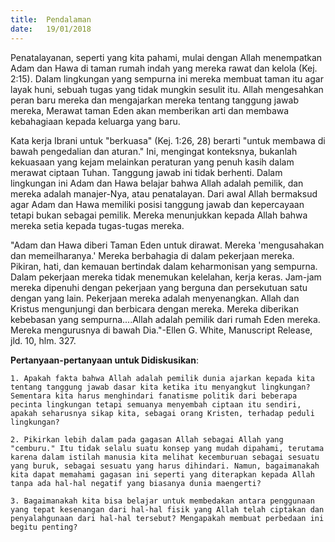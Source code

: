 ```yaml
---
title:  Pendalaman
date:   19/01/2018
---
```


Penatalayanan, seperti yang kita pahami, mulai dengan Allah menempatkan Adam dan Hawa di taman rumah indah yang mereka rawat dan kelola (Kej. 2:15). Dalam lingkungan yang sempurna ini mereka membuat taman itu agar layak huni, sebuah tugas yang tidak mungkin sesulit itu. Allah mengesahkan peran baru mereka dan mengajarkan mereka tentang tanggung jawab mereka, Merawat taman Eden akan memberikan arti dan membawa kebahagiaan kepada keluarga yang baru.

Kata kerja Ibrani untuk "berkuasa" (Kej. 1:26, 28) berarti "untuk membawa di bawah pengedalian dan aturan." Ini, mengingat konteksnya, bukanlah kekuasaan yang kejam melainkan peraturan yang penuh kasih dalam merawat ciptaan Tuhan. Tanggung jawab ini tidak berhenti. Dalam lingkungan ini Adam dan Hawa belajar bahwa Allah adalah pemilik, dan mereka adalah manajer-Nya, atau penatalayan. Dari awal Allah bermaksud agar Adam dan Hawa memiliki posisi tanggung jawab dan kepercayaan tetapi bukan sebagai pemilik. Mereka menunjukkan kepada Allah bahwa mereka setia kepada tugas-tugas mereka.

"Adam dan Hawa diberi Taman Eden untuk dirawat. Mereka 'mengusahakan dan memeilharanya.' Mereka berbahagia di dalam pekerjaan mereka. Pikiran, hati, dan kemauan bertindak dalam keharmonisan yang sempurna. Dalam pekerjaan mereka tidak menemukan kelelahan, kerja keras. Jam-jam mereka dipenuhi dengan pekerjaan yang berguna dan persekutuan satu dengan yang lain. Pekerjaan mereka adalah menyenangkan. Allah dan Kristus mengunjungi dan berbicara dengan mereka. Mereka diberikan kebebasan yang sempurna....Allah adalah pemilik dari rumah Eden mereka. Mereka mengurusnya di bawah Dia."-Ellen G. White, Manuscript Release, jld. 10, hlm. 327.

**Pertanyaan-pertanyaan untuk Didiskusikan**:

`1. Apakah fakta bahwa Allah adalah pemilik dunia ajarkan kepada kita tentang tanggung jawab dasar kita ketika itu menyangkut lingkungan? Sementara kita harus menghindari fanatisme politik dari beberapa pecinta lingkungan tetapi semuanya menyembah ciptaan itu sendiri, apakah seharusnya sikap kita, sebagai orang Kristen, terhadap peduli lingkungan?`

`2. Pikirkan lebih dalam pada gagasan Allah sebagai Allah yang "cemburu." Itu tidak selalu suatu konsep yang mudah dipahami, terutama karena dalam istilah manusia kita melihat kecemburuan sebagai sesuatu yang buruk, sebagai sesuatu yang harus dihindari. Namun, bagaimanakah kita dapat memahami gagasan ini seperti yang diterapkan kepada Allah tanpa ada hal-hal negatif yang biasanya dunia maengerti?`

`3. Bagaimanakah kita bisa belajar untuk membedakan antara penggunaan yang tepat kesenangan dari hal-hal fisik yang Allah telah ciptakan dan penyalahgunaan dari hal-hal tersebut? Mengapakah membuat perbedaan ini begitu penting?`